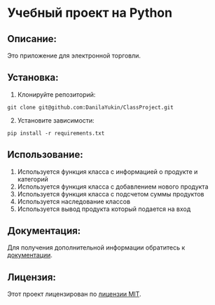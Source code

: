 # Учебный проект на Python

## Описание:

Это приложение для электронной торговли.

## Установка:

1. Клонируйте репозиторий:

```
git clone git@github.com:DanilaYukin/ClassProject.git
```

2. Установите зависимости:

```
pip install -r requirements.txt
```

## Использование:

1. Используется функция класса с информацией о продукте и категорий 
2. Используется функция класса с добавлением нового продукта 
3. Используется функция класса с подсчетом суммы продуктов
4. Используется наследование классов 
5. Используется вывод продукта который подается на вход

## Документация:

Для получения дополнительной информации обратитесь к [документации](docs/README.md).

## Лицензия:

Этот проект лицензирован по [лицензии MIT](LICENSE).